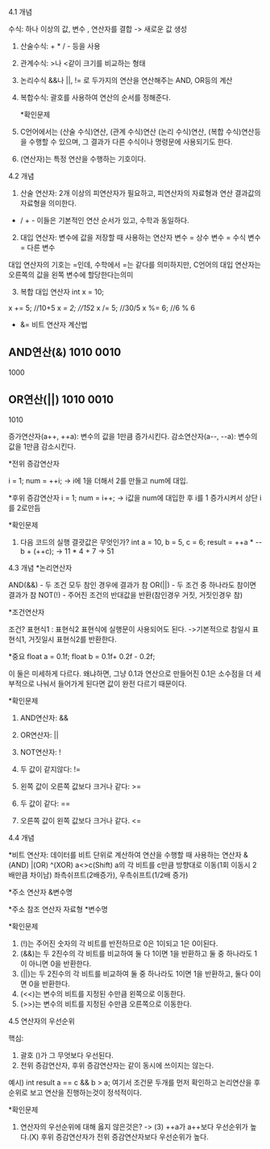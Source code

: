 4.1 개념

수식: 하나 이상의 값, 변수 , 연산자를 결합 -> 새로운 값 생성

1. 산술수식: + * / - 등을 사용
2. 관계수식: >나 <같이 크기를 비교하는 형태
3. 논리수식 &&나 ||, != 로 두가지의 연산을 연산해주는 AND, OR등의 계산
4. 복합수식: 괄호를 사용하여 연산의 순서를 정해준다.


   *확인문제
1. C언어에서는 (산술 수식)연산, (관계 수식)연산 (논리 수식)연산, (복합 수식)연산등을 수행할 수 있으며, 그 결과가 다른 수식이나 명령문에 사용되기도 한다.

2. (연산자)는 특정 연산을 수행하는 기호이다.


4.2 개념

1. 산술 연산자: 2개 이상의 피연산자가 필요하고, 피연산자의 자료형과 연산 결과값의 자료형을 의미한다.
* / + - 이들은 기본적인 연산 순서가 있고, 수학과 동일하다.


2. 대입 연산자: 변수에 값을 저장할 때 사용하는 연산자
변수 = 상수
변수 = 수식
변수 = 다른 변수

대입 연산자의 기호는 =인데, 수학에서  =는 같다를 의미하지만, C언어의 대입 연산자는 오른쪽의 값을 왼쪽 변수에 할당한다는의미

3. 복합 대입 연산자
int x = 10;

x += 5; //10+5
x *= 2; //15*2
x /= 5; //30/5
x %= 6; //6 % 6



* &= 비트 연산자 계산법

AND연산(&)
1010
0010
----
1000

OR연산(||)
1010
0010
----
1010

증가연산자(a++, ++a): 변수의 값을 1만큼 증가시킨다.
감소연산자(a--, --a): 변수의 값을 1만큼 감소시킨다.

*전위 증감연산자

i = 1;
num = ++i;
-> i에 1을 더해서 2를 만들고 num에 대입.

*후위 증감연산자
i = 1;
num = i++;
-> i값을 num에 대입한 후 i를 1 증가시켜서 상단 i를 2로만듬

*확인문제

1. 다음 코드의 실행 결괏값은 무엇인가?
   int a = 10, b = 5, c = 6;
   result = ++a * --b + (++c);
   -> 11 * 4 + 7
   -> 51

4.3 개념
*논리연산자

AND(&&) - 두 조건 모두 참인 경우에 결과가 참
OR(||) - 두 조건 중 하나라도 참이면 결과가 참
NOT(!) - 주어진 조건의 반대값을 반환(참인경우 거짓, 거짓인경우 참)

*조건연산자

조건? 표현식1 : 표현식2
표현식에 실행문이 사용되어도 된다.
->기본적으로 참일시 표현식1, 거짓일시 표현식2를 반환한다.

*중요
float a = 0.1f;
float b = 0.1f+ 0.2f - 0.2f;

이 둘은 미세하게 다르다.
왜냐하면, 그냥 0.1과 연산으로 만들어진 0.1은 소수점을 더 세부적으로 나눠서 들어가게 된다면 값이 완전 다르기 때문이다.

*확인문제
1. AND연산자: &&
2. OR연산자: ||
3. NOT연산자: !

4. 두 값이 같지않다: !=
5. 왼쪽 값이 오른쪽 값보다 크거나 같다: >=
6. 두 값이 같다: ==
7. 오른쪽 값이 왼쪽 값보다 크거나 같다. <=

4.4 개념

*비트 연산자: 데이터를 비트 단위로 계산하여 연산을 수행할 때 사용하는 연산자
&(AND) |(OR) ^(XOR)
a<<c a>>c(Shift)
a의 각 비트를 c만큼 방향대로 이동(1회 이동시 2배만큼 차이남) 좌측쉬프트(2배증가), 우측쉬프트(1/2배 증가)

*주소 연산자
&변수명

*주소 참조 연산자
자료형 *변수명

*확인문제
1. (!)는 주어진 숫자의 각 비트를 반전하므로 0은 1이되고 1은 0이된다.
2. (&&)는 두 2진수의 각 비트를 비교하여 둘 다 1이면 1을 반환하고 둘 중 하나라도 1이 아니면 0을 반환한다.
3. (||)는 두 2진수의 각 비트를 비교하여 둘 중 하나라도 1이면 1을 반환하고, 둘다 0이면 0을 반환한다.
4. (<<)는 변수의 비트를 지정된 수만큼 왼쪽으로 이동한다.
5. (>>)는 변수의 비트를 지정된 수만큼 오른쪽으로 이동한다.

4.5 연산자의 우선순위

핵심: 
1. 괄호 ()가 그 무엇보다 우선된다.
2. 전위 증감연산자, 후위 증감연산자는 같이 동시에 쓰이지는 않는다.


예시)
int result a == c && b > a;
여기서 조건문 두개를 먼저 확인하고 논리연산을 후 순위로 보고 연산을 진행하는것이 정석적이다.

*확인문제
1. 연산자의 우선순위에 대해 옳지 않은것은?
   -> (3) ++a가 a++보다 우선순위가 높다.(X)
   후위 증감연산자가 전위 증감연산자보다 우선순위가 높다.

   




























